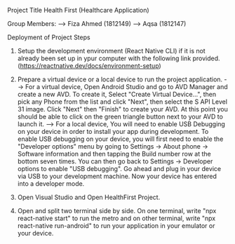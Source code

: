Project Title
Health First (Healthcare Application)

Group Members: 
--> Fiza Ahmed (1812149)
--> Aqsa (1812147)

Deployment of Project Steps
1) Setup the development environment (React Native CLI) if it is not already been set up in ypur computer with the following link provided.
(https://reactnative.dev/docs/environment-setup)

2) Prepare a virtual device or a local device to run the project application. 
--> For a virtual device, Open Android Studio and go to AVD Manager and create a new AVD. To create it, Select "Create Virtual Device...", then pick any Phone from the list and click "Next", then select the S API Level 31 image. Click "Next" then "Finish" to create your AVD. At this point you should be able to click on the green triangle button next to your AVD to launch it.
--> For a local device, You will need to enable USB Debugging on your device in order to install your app during development. To enable USB debugging on your device, you will first need to enable the "Developer options" menu by going to Settings → About phone → Software information and then tapping the Build number row at the bottom seven times. You can then go back to Settings → Developer options to enable "USB debugging". Go ahead and plug in your device via USB to your development machine. Now your device has entered into a developer mode.

3) Open Visual Studio and Open HealthFirst Project. 

4) Open and split two terminal side by side. On one terminal, write "npx react-native start" to run the metro and on other terminal, write "npx react-native run-android" to run your application in your emulator or your device.

